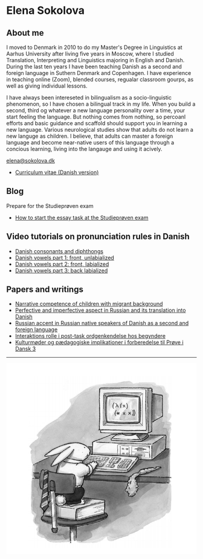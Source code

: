 # Elena Sokolova

## About me

I moved to Denmark in 2010 to do my Master's Degree in Linguistics at Aarhus University after living five years in Moscow, where I studied Translation, Interpreting and Linguistics majoring in English and Danish. During the last ten years I have been teaching Danish as a second and foreign language in Suthern Denmark and Copenhagen. I have experience in teaching online (Zoom), blended courses, regualar classroom gourps, as well as giving individual lessons. 

I have always been intereseted in bilingualism as a socio-linguistic phenomenon, so I have chosen a bilingual track in my life. When you build a second, third og whatever a new language personality over a time, your start feeling the language. But nothing comes from nothing, so percoanl efforts and basic guidance and scaffold should support you in learning a new language. Various neurological studies show that adults do not learn a new languge as children. I believe, that adults can master a foreign language and become near-native users of this language through a concious learning, living into the langauge and using it acively. 

[elena@sokolova.dk](mailto:elena@sokolova.dk)<br/>

* [Curriculum vitae (Danish version)](./cv.md)

## Blog  
   Prepare for the Studieprøven exam
 * [How to start the essay task at the Studieprøven exam](how-to-start-the-essay-task-at-the-studieproeven-exam)

## Video tutorials on pronunciation rules in Danish

* [Danish consonants and diphthongs](https://youtu.be/eD3BYwY6jDE)
* [Danish vowels part 1: front, unlabialized](https://youtu.be/gs1maKrlBEw)
* [Danish vowels part 2: front, labialized](https://youtu.be/IG1LCKSYbxI)
* [Danish vowels part 3: back labialized](https://youtu.be/cQX8SRfQ9Z8)


## Papers and writings
* [Narrative competence of children with migrant background](./sokolova-2010-narration-in-migrant-children.pdf)
* [Perfective and imperfective aspect in Russian and its translation into Danish](./sokolova-2011-russian-verb-aspect-in-danish.pdf)
* [Russian accent in Russian native speakers of Danish as a second and foreign language](./sokolova-2012-ma-thesis.pdf)
* [Interaktions rolle i post-task ordgenkendelse hos begyndere](sokolova-2013-interaktion-og-tasks-ordtilegnelse.pdf)
* [Kulturmøder og pædagogiske implikationer i forberedelse til Prøve i Dansk 3](./sokolova-2014-dpu-diplomopgave.pdf)

* * * 

![Lisp](./lisp-bunny.png)
